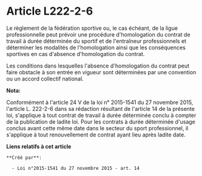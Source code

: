 # Article L222-2-6

Le règlement de la fédération sportive ou, le cas échéant, de la ligue professionnelle peut prévoir une procédure
d'homologation du contrat de travail à durée déterminée du sportif et de l'entraîneur professionnels et déterminer les
modalités de l'homologation ainsi que les conséquences sportives en cas d'absence d'homologation du contrat. 

Les conditions dans lesquelles l'absence d'homologation du contrat peut faire obstacle à son entrée en vigueur sont
déterminées par une convention ou un accord collectif national.

**Nota:**

Conformément à l'article 24 V de la loi n° 2015-1541 du 27 novembre 2015, l'article L. 222-2-6 dans sa rédaction résultant de
l'article 14 de la présente loi, s'applique à tout contrat de travail à durée déterminée conclu à compter de la publication
de ladite loi. Pour les contrats à durée déterminée d'usage conclus avant cette même date dans le secteur du sport
professionnel, il s'applique à tout renouvellement de contrat ayant lieu après ladite date.

**Liens relatifs à cet article**

	**Créé par**:

	  - Loi n°2015-1541 du 27 novembre 2015 - art. 14

